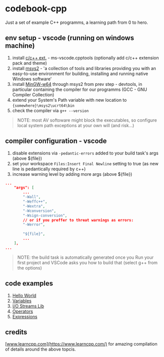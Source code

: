 # codebook-cpp
 Just a set of example C++ programms, a learning path from 0 to hero.

## env setup - vscode (running on windows machine)

1. install [c/c++ ext.](https://marketplace.visualstudio.com/items?itemName=ms-vscode.cpptools) - ms-vscode.cpptools (optionally add c/c++ extension pack and theme)
2. install [msys2](https://www.msys2.org/) - 'a collection of tools and libraries providing you with an easy-to-use environment for building, installing and running native Windows software'
3. install [MinGW-w64](https://www.msys2.org/wiki/History/#mingw-w64) through msys2 from prev step - devtools, in particular containing the compiler for our programms (GCC - GNU Compiler Collection)
4. extend your System's Path variable with new location to `{somewhere}\msys2\ucrt64\bin`
5. check the compiler via `g++ --version`

> NOTE: most AV softoware might block the executables, so configure local system path exceptions at your own will (and risk...)

## compiler configuration - vscode
1. disable extensions via `-pedantic-errors` added to your build task's args (above ${file})
2. set your workspace `Files:Insert Final Newline` setting to true (as new line is pedantically required by c++)
3. increase warning level by adding more args (above ${file})

```json
...
    "args": [
        ...
        "-Wall",
        "-Weffc++",
        "-Wextra",
        "-Wconversion",
        "-Wsign-conversion",
        // or if you preffer to threat warnings as errors:
        "-Werror",
        
        "${file}",
        ...
    ],
...
```

> NOTE: the build task is automatically generated once you Run your first project and VSCode asks you how to build that (select g++ from the options)

## code examples

1. [Hello World](./src/001-hellow-world/main.cpp)
2. [Variables](./src/002-variables/main.cpp)
3. [I/O Streams Lib](./src/003-iostream/main.cpp)
4. [Operators](./src/004-operators/main.cpp)
5. [Expressions](./src/005-expressions/main.cpp)

## credits

[www.learncpp.com](https://www.learncpp.com/) for amazing compilation of details around the above topcis.
